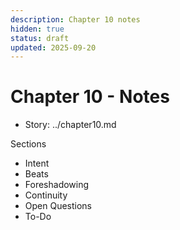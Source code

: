 ```yaml
---
description: Chapter 10 notes
hidden: true
status: draft
updated: 2025-09-20
---
```


# Chapter 10 - Notes

- Story: ../chapter10.md

Sections
- Intent
- Beats
- Foreshadowing
- Continuity
- Open Questions
- To-Do
